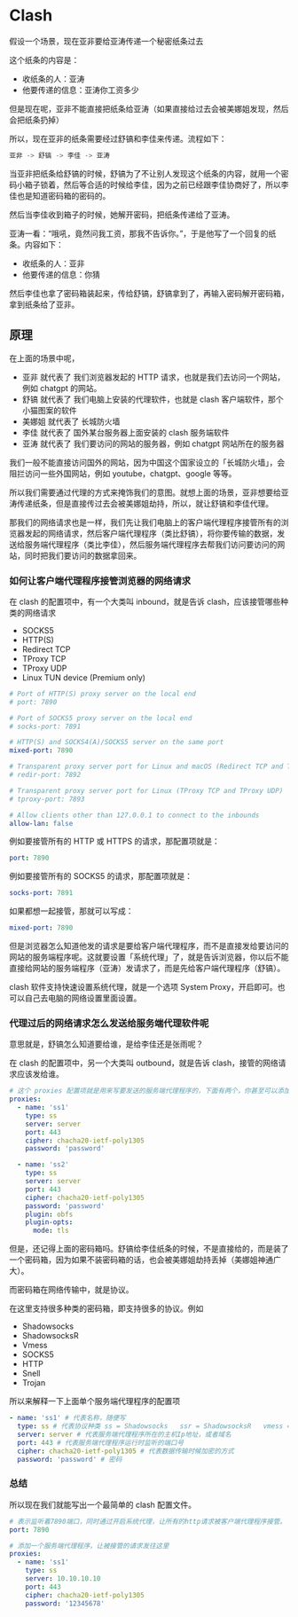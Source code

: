 # Clash

假设一个场景，现在亚非要给亚涛传递一个秘密纸条过去

这个纸条的内容是：

- 收纸条的人：亚涛
- 他要传递的信息：亚涛你工资多少

但是现在呢，亚非不能直接把纸条给亚涛（如果直接给过去会被美娜姐发现，然后会把纸条扔掉）

所以，现在亚非的纸条需要经过舒镐和李佳来传递。流程如下：

```js
亚非 -> 舒镐 -> 李佳 -> 亚涛
```

当亚非把纸条给舒镐的时候，舒镐为了不让别人发现这个纸条的内容，就用一个密码小箱子锁着，然后等合适的时候给李佳，因为之前已经跟李佳协商好了，所以李佳也是知道密码箱的密码的。

然后当李佳收到箱子的时候，她解开密码，把纸条传递给了亚涛。

亚涛一看：“哦吼，竟然问我工资，那我不告诉你。”，于是他写了一个回复的纸条。内容如下：

- 收纸条的人：亚非
- 他要传递的信息：你猜

然后李佳也拿了密码箱装起来，传给舒镐，舒镐拿到了，再输入密码解开密码箱，拿到纸条给了亚非。

## 原理

在上面的场景中呢，

- 亚非 就代表了 我们浏览器发起的 HTTP 请求，也就是我们去访问一个网站，例如 chatgpt 的网站。
- 舒镐 就代表了 我们电脑上安装的代理软件，也就是 clash 客户端软件，那个小猫图案的软件
- 美娜姐 就代表了 长城防火墙
- 李佳 就代表了 国外某台服务器上面安装的 clash 服务端软件
- 亚涛 就代表了 我们要访问的网站的服务器，例如 chatgpt 网站所在的服务器

我们一般不能直接访问国外的网站，因为中国这个国家设立的「长城防火墙」，会阻拦访问一些外国网站，例如 youtube，chatgpt、google 等等。

所以我们需要通过代理的方式来掩饰我们的意图。就想上面的场景，亚非想要给亚涛传递纸条，但是直接传过去会被美娜姐劫持，所以，就让舒镐和李佳代理。

那我们的网络请求也是一样，我们先让我们电脑上的客户端代理程序接管所有的浏览器发起的网络请求，然后客户端代理程序（类比舒镐），将你要传输的数据，发送给服务端代理程序（类比李佳），然后服务端代理程序去帮我们访问要访问的网站，同时把我们要访问的数据拿回来。

### 如何让客户端代理程序接管浏览器的网络请求

在 clash 的配置项中，有一个大类叫 inbound，就是告诉 clash，应该接管哪些种类的网络请求

- SOCKS5
- HTTP(S)
- Redirect TCP
- TProxy TCP
- TProxy UDP
- Linux TUN device (Premium only)

```yaml
# Port of HTTP(S) proxy server on the local end
# port: 7890

# Port of SOCKS5 proxy server on the local end
# socks-port: 7891

# HTTP(S) and SOCKS4(A)/SOCKS5 server on the same port
mixed-port: 7890

# Transparent proxy server port for Linux and macOS (Redirect TCP and TProxy UDP)
# redir-port: 7892

# Transparent proxy server port for Linux (TProxy TCP and TProxy UDP)
# tproxy-port: 7893

# Allow clients other than 127.0.0.1 to connect to the inbounds
allow-lan: false
```

例如要接管所有的 HTTP 或 HTTPS 的请求，那配置项就是：

```yaml
port: 7890
```

例如要接管所有的 SOCKS5 的请求，那配置项就是：

```yaml
socks-port: 7891
```

如果都想一起接管，那就可以写成：

```yaml
mixed-port: 7890
```

但是浏览器怎么知道他发的请求是要给客户端代理程序，而不是直接发给要访问的网站的服务端程序呢。这就要设置「系统代理」了，就是告诉浏览器，你以后不能直接给网站的服务端程序（亚涛）发请求了，而是先给客户端代理程序（舒镐）。

clash 软件支持快速设置系统代理，就是一个选项 System Proxy，开启即可。也可以自己去电脑的网络设置里面设置。

### 代理过后的网络请求怎么发送给服务端代理软件呢

意思就是，舒镐怎么知道要给谁，是给李佳还是张雨呢？

在 clash 的配置项中，另一个大类叫 outbound，就是告诉 clash，接管的网络请求应该发给谁。

```yaml
# 这个 proxies 配置项就是用来写要发送的服务端代理程序的，下面有两个，你甚至可以添加更多个，然后每次在发送出去之前选择好要发送给那个就行。服务端代理程序也就是所谓的「节点」，这个节点会帮你去访问网站，然后拿回数据在返回给你的客户端代理软件，客户端代理软件再给你的浏览器。
proxies:
  - name: 'ss1'
    type: ss
    server: server
    port: 443
    cipher: chacha20-ietf-poly1305
    password: 'password'

  - name: 'ss2'
    type: ss
    server: server
    port: 443
    cipher: chacha20-ietf-poly1305
    password: 'password'
    plugin: obfs
    plugin-opts:
      mode: tls
```

但是，还记得上面的密码箱吗。舒镐给李佳纸条的时候，不是直接给的，而是装了一个密码箱，因为如果不装密码箱的话，也会被美娜姐劫持丢掉（美娜姐神通广大）。

而密码箱在网络传输中，就是协议。

在这里支持很多种类的密码箱，即支持很多的协议。例如

- Shadowsocks
- ShadowsocksR
- Vmess
- SOCKS5
- HTTP
- Snell
- Trojan

所以来解释一下上面单个服务端代理程序的配置项

```yaml
- name: 'ss1' # 代表名称，随便写
  type: ss # 代表协议种类 ss = Shadowsocks   ssr = ShadowsocksR   vmess = Vmess
  server: server # 代表服务端代理程序所在的主机Ip地址，或者域名
  port: 443 # 代表服务端代理程序运行时监听的端口号
  cipher: chacha20-ietf-poly1305 # 代表数据传输时候加密的方式
  password: 'password' # 密码
```

### 总结

所以现在我们就能写出一个最简单的 clash 配置文件。

```yaml
# 表示监听着7890端口，同时通过开启系统代理，让所有的http请求被客户端代理程序接管。
port: 7890

# 添加一个服务端代理程序，让被接管的请求发往这里
proxies:
  - name: 'ss1'
    type: ss
    server: 10.10.10.10
    port: 443
    cipher: chacha20-ietf-poly1305
    password: '12345678'
```
